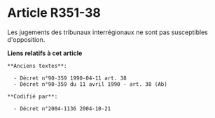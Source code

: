 # Article R351-38

Les jugements des tribunaux interrégionaux ne sont pas susceptibles d'opposition.

**Liens relatifs à cet article**

	**Anciens textes**:

	  - Décret n°90-359 1990-04-11 art. 38
	  - Décret n°90-359 du 11 avril 1990 - art. 38 (Ab)

	**Codifié par**:

	  - Décret n°2004-1136 2004-10-21
